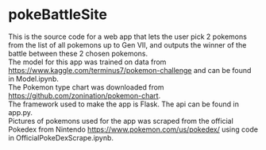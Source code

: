 # pokeBattleSite

This is the source code for a web app that lets the user pick 2 pokemons from the list of all pokemons up to Gen VII, and outputs the winner of the battle between these 2 chosen pokemons.<br/>
The model for this app was trained on data from https://www.kaggle.com/terminus7/pokemon-challenge and can be found in Model.ipynb. <br/>
The Pokemon type chart was downloaded from https://github.com/zonination/pokemon-chart. <br/>
The framework used to make the app is Flask. The api can be found in app.py. <br/>
Pictures of pokemons used for the app was scraped from the official Pokedex from Nintendo https://www.pokemon.com/us/pokedex/ using code in OfficialPokeDexScrape.ipynb.
